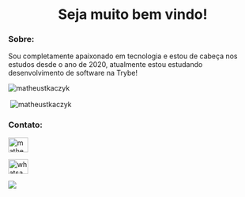 <h1 align="center"> Seja muito bem vindo!</h1>

<h3 align="left">Sobre:</h3>

<p align="left">
Sou completamente apaixonado em tecnologia e estou de cabeça nos estudos desde o ano de 2020, atualmente estou estudando desenvolvimento de software na Trybe!
</p>

<p><img align="center" margin-left:'30' margin-top:'10' src="https://github-readme-stats.vercel.app/api/top-langs?username=matheustkaczyk&show_icons=true&locale=en&layout=compact" alt="matheustkaczyk" /></p>

<p>&nbsp;<img align="center" margin-left:'30' margin-top:'10' src="https://github-readme-stats.vercel.app/api?username=matheustkaczyk&show_icons=true&locale=en" alt="matheustkaczyk" /></p>

<h3>Contato:</h3>
<div>
<p>
<a href="https://linkedin.com/in/matheustkaczykribeiro" target="blank"><img align="center" src="https://raw.githubusercontent.com/rahuldkjain/github-profile-readme-generator/master/src/images/icons/Social/linked-in-alt.svg" alt="matheustkaczykribeiro" height="30" width="40" /></a>
</p>
<p>
  <a href="https://wa.link/4dkaii" target="blank"><img src="https://midiatix.com.br/wp-content/uploads/2021/06/%E2%80%94Pngtree%E2%80%94whatsapp-social-media-icon-design_3654797.png" alt="whatsapp icon" height="30" width="40"/></a>
</p>
</div>


![](https://komarev.com/ghpvc/?username=matheustkaczyk)
